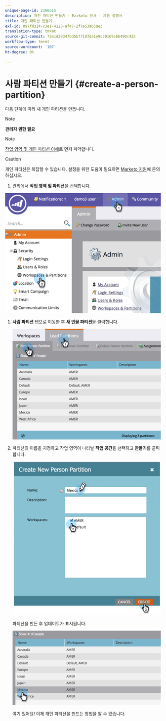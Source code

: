 ```yaml
---
unique-page-id: 2360315
description: 개인 파티션 만들기 - Marketo 문서 - 제품 설명서
title: 개인 파티션 만들기
exl-id: 097fd314-c3e1-4123-af47-2f7e53a658e3
translation-type: tm+mt
source-git-commit: 72e1d29347bd5b77107da1e9c30169cb6490c432
workflow-type: tm+mt
source-wordcount: '107'
ht-degree: 0%

---
```


# 사람 파티션 만들기 {#create-a-person-partition}

다음 단계에 따라 새 개인 파티션을 만듭니다.

>[!NOTE]
>
>**관리자 권한 필요**

>[!NOTE]
>
>[작업 영역 및 개인 파티션 이해](/help/marketo/product-docs/administration/workspaces-and-person-partitions/understanding-workspaces-and-person-partitions.md)로 먼저 파악합니다.

>[!CAUTION]
>
>개인 파티션은 복잡할 수 있습니다. 설정을 위한 도움이 필요하면 [Marketo 지원](https://nation.marketo.com/t5/Support/ct-p/Support)에 문의하십시오.

1. 관리에서 **작업 영역 및 파티션**&#x200B;을 선택합니다.

![](assets/image2014-9-17-11-3a32-3a12.png)

1. **사람 파티션** 탭으로 이동한 후 **새 인물 파티션**&#x200B;을 클릭합니다.

   ![](assets/two-2.png)

1. 파티션의 이름을 지정하고 작업 영역이 나타날 **작업 공간**&#x200B;을 선택하고 **만들기**&#x200B;를 클릭합니다.

   ![](assets/three-2.png)

   파티션을 만든 후 업데이트가 표시됩니다.

   ![](assets/four-2.png)

   여기 있어요! 이제 개인 파티션을 만드는 방법을 알 수 있습니다.
